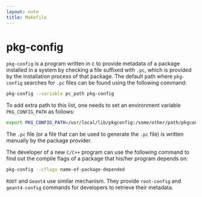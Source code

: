 ```yaml
---
layout: note
title: Makefile
---
```


# pkg-config

`pkg-config` is a program written in c to provide metadata of a package installed in a system by checking a file suffixed with `.pc`, which is provided by the installation process of that package. The default path where `pkg-config` searches for `.pc` files can be found using the following command:

~~~sh
pkg-config --variable pc_path pkg-config
~~~

To add extra path to this list, one needs to set an environment variable `PKG_CONFIG_PATH` as follows:

~~~sh
export PKG_CONFIG_PATH=/usr/local/lib/pkgconfig:/some/other/path/pkgconfig
~~~

The `.pc` file (or a file that can be used to generate the `.pc` file) is written manually by the package provider.

The developer of a new `C/C++` program can use the following command to find out the compile flags of a package that his/her program depends on:

~~~sh
pkg-config --cflags name-of-package-depended
~~~

`ROOT` and `Geant4` use similar mechanism. They provide `root-config` and `geant4-config` commands for developers to retrieve their metadata.
